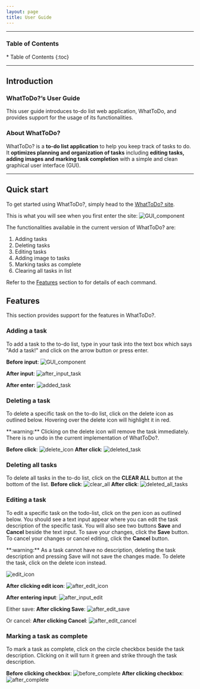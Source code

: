 ```yaml
---
layout: page
title: User Guide
---
```

---
<h3>Table of Contents</h3>
* Table of Contents
{:toc}

--------------------------------------------------------------------------------------------------------------------
## Introduction

### WhatToDo?’s User Guide

This user guide introduces to-do list web application, WhatToDo,
and provides support for the usage of its functionalities.

### About WhatToDo?

WhatToDo? is a **to-do list application** to help you keep track of tasks to do.
It **optimizes planning and organization of tasks** including **editing tasks, adding images and marking task completion** with a simple and clean graphical user interface (GUI).

--------------------------------------------------------------------------------------------------------------------
## Quick start
To get started using WhatToDo?, simply head to the [WhatToDo? site](https://amylzting.github.io/whattodo/).

This is what you will see when you first enter the site:
![GUI_component](../images/whattodo_home)

The functionalities available in the current version of WhatToDo? are: 
1. Adding tasks
2. Deleting tasks
3. Editing tasks
4. Adding image to tasks
5. Marking tasks as complete
6. Clearing all tasks in list

Refer to the [Features](#features) section to for details of each command.

## Features
This section provides support for the features in WhatToDo?.

### Adding a task
To add a task to the to-do list, type in your task into the text box which says "Add a task!" and click on the arrow button or press enter.

**Before input**:
![GUI_component](../images/whattodo_home)

**After input**:
![after_input_task](../images/add_task)

**After enter**:
![added_task](../images/added_task)

### Deleting a task
To delete a specific task on the to-do list, click on the delete icon as outlined below. 
Hovering over the delete icon will highlight it in red.
<div markdown="block" class="alert alert-warning" markdown="1">
**:warning:**
Clicking on the delete icon will remove the task immediately. There is no undo in the current implementation of WhatToDo?.
</div>

**Before click**:
![delete_icon](../images/delete_task)
**After click**:
![deleted_task](../images/deleted_task)

### Deleting all tasks
To delete all tasks in the to-do list, click on the **CLEAR ALL** button at the bottom of the list.
**Before click**:
![clear_all](../images/delete_all_task)
**After click**:
![deleted_all_tasks](../images/deleted_all_task)

### Editing a task
To edit a specific task on the todo-list, click on the pen icon as outlined below. You should see a text input appear where you can edit the task description of the specific task. You will also see two buttons **Save** and **Cancel** beside the text input.
To save your changes, click the **Save** button.
To cancel your changes or cancel editing, click the **Cancel** button.

<div markdown="block" class="alert alert-warning" markdown="1">
**:warning:**
As a task cannot have no description, deleting the task description and pressing Save will not save the changes made. To delete the task, click on the delete icon instead.
</div>

![edit_icon](../images/edit_icon)

**After clicking edit icon**:
![after_edit_icon](../images/after_edit_icon)

**After entering input**:
![after_input_edit](../images/after_input_edit)

Either save:
**After clicking Save**:
![after_edit_save](../images/after_edit_save)

Or cancel:
**After clicking Cancel**:
![after_edit_cancel](../images/after_edit_cancel)

### Marking a task as complete
To mark a task as complete, click on the circle checkbox beside the task description.
Clicking on it will turn it green and strike through the task description.

**Before clicking checkbox**:
![before_complete](../images/before_complete)
**After clicking checkbox**:
![after_complete](../images/after_complete)

